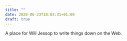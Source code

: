 ```yaml
---
title: ""
date: 2020-06-23T18:03:31+01:00
draft: true
---
```


A place for Will Jessop to write things down on the Web.
